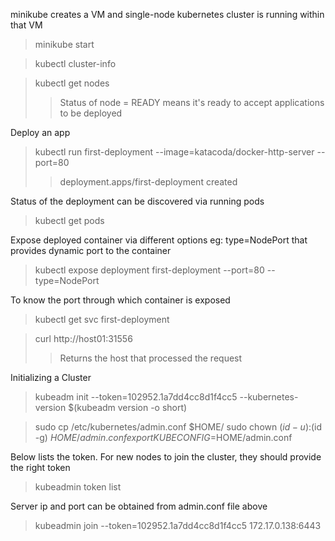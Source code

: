 minikube creates a VM and single-node kubernetes cluster is running within that VM
> minikube start

> kubectl cluster-info

> kubectl get nodes
>> Status of node = READY means it's ready to accept applications to be deployed

Deploy an app

> kubectl run first-deployment --image=katacoda/docker-http-server --port=80
>> deployment.apps/first-deployment created

Status of the deployment can be discovered via running pods

> kubectl get pods

Expose deployed container via different options eg: type=NodePort that provides dynamic port to the container

> kubectl expose deployment first-deployment --port=80 --type=NodePort

To know the port through which container is exposed

> kubectl get svc first-deployment

> curl http://host01:31556
>> Returns the host that processed the request


Initializing a Cluster
> kubeadm init --token=102952.1a7dd4cc8d1f4cc5 --kubernetes-version $(kubeadm version -o short)

> sudo cp /etc/kubernetes/admin.conf $HOME/
> sudo chown $(id -u):$(id -g) $HOME/admin.conf
> export KUBECONFIG=$HOME/admin.conf

Below lists the token. For new nodes to join the cluster, they should provide the right token
> kubeadmin token list

Server ip and port can be obtained from admin.conf file above
> kubeadmin join --token=102952.1a7dd4cc8d1f4cc5 172.17.0.138:6443



